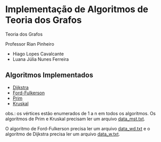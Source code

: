 # Implementação de Algoritmos de Teoria dos Grafos

Teoria dos Grafos

Professor Rian Pinheiro

* Hiago Lopes Cavalcante
* Luana Júlia Nunes Ferreira

## Algoritmos Implementados

* [Dijkstra](https://github.com/hglps/graph_implementation/blob/main/dijkstra.cpp)
* [Ford-Fulkerson](https://github.com/hglps/graph_implementation/blob/main/ford_fulkerson.cpp)
* [Prim](https://github.com/hglps/graph_implementation/blob/main/prim.cpp)
* [Kruskal](https://github.com/hglps/graph_implementation/blob/main/kruskal.cpp)

obs.: os vértices estão enumerados de 1 a n em todos os algoritmos. Os algoritmos de Prim e Kruskal precisam ler um arquivo [data_mst.txt](https://github.com/hglps/graph_implementation/blob/main/data_mst.txt).

O algoritmo de Ford-Fulkerson precisa ler um arquivo [data_wd.txt](https://github.com/hglps/graph_implementation/blob/main/data_w.txt) e o algoritmo de Dijkstra precisa ler um arquivo [data_w.txt](https://github.com/hglps/graph_implementation/blob/main/data_w.txt).
